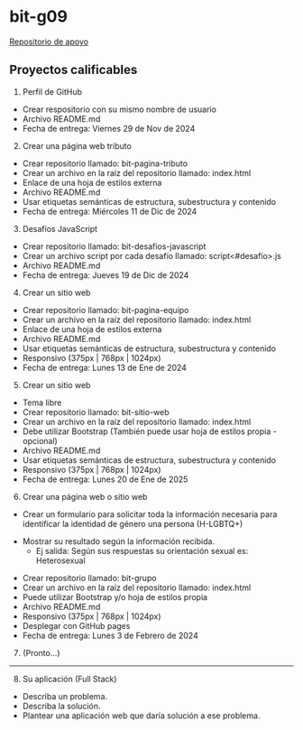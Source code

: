 # bit-g09

[Repositorio de apoyo](https://github.com/javierandres-dev/bit-g09)

## Proyectos calificables
1. Perfil de GitHub
- Crear respositorio con su mismo nombre de usuario
- Archivo README.md
- Fecha de entrega: Viernes 29 de Nov de 2024
2. Crear una página web tributo
- Crear repositorio llamado: bit-pagina-tributo
- Crear un archivo en la raíz del repositorio llamado: index.html
- Enlace de una hoja de estilos externa
- Archivo README.md
- Usar etiquetas semánticas de estructura, subestructura y contenido
- Fecha de entrega: Miércoles 11 de Dic de 2024
3. Desafíos JavaScript
- Crear repositorio llamado: bit-desafios-javascript
- Crear un archivo script por cada desafío llamado: script<#desafío>.js
- Archivo README.md
- Fecha de entrega: Jueves 19 de Dic de 2024
4. Crear un sitio web
- Crear repositorio llamado: bit-pagina-equipo
- Crear un archivo en la raíz del repositorio llamado: index.html
- Enlace de una hoja de estilos externa
- Archivo README.md
- Usar etiquetas semánticas de estructura, subestructura y contenido
- Responsivo (375px | 768px | 1024px)
- Fecha de entrega: Lunes 13 de Ene de 2024
5. Crear un sitio web
- Tema libre
- Crear repositorio llamado: bit-sitio-web
- Crear un archivo en la raíz del repositorio llamado: index.html
- Debe utilizar Bootstrap (También puede usar hoja de estilos propia - opcional)
- Archivo README.md
- Usar etiquetas semánticas de estructura, subestructura y contenido
- Responsivo (375px | 768px | 1024px)
- Fecha de entrega: Lunes 20 de Ene de 2025
6. Crear una página web o sitio web
- Crear un formulario para solicitar toda la información necesaria para
identificar la identidad de género una persona (H-LGBTQ+)
* Mostrar su resultado según la información recibida.
  - Ej salida: Según sus respuestas su orientación sexual es: Heterosexual
- Crear repositorio llamado: bit-grupo
- Crear un archivo en la raíz del repositorio llamado: index.html
- Puede utilizar Bootstrap y/o hoja de estilos propia
- Archivo README.md
- Responsivo (375px | 768px | 1024px)
- Desplegar con GitHub pages
- Fecha de entrega: Lunes 3 de Febrero de 2024
7. (Pronto...)
---
8. Su aplicación (Full Stack)
- Describa un problema.
- Describa la solución.
- Plantear una aplicación web que daría solución a ese problema.
